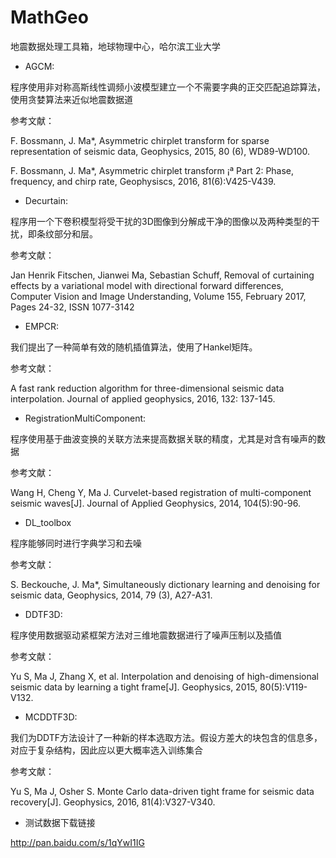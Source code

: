# MathGeo

地震数据处理工具箱，地球物理中心，哈尔滨工业大学

* AGCM:

程序使用非对称高斯线性调频小波模型建立一个不需要字典的正交匹配追踪算法，使用贪婪算法来近似地震数据道

参考文献：

F. Bossmann, J. Ma*, Asymmetric chirplet transform for sparse representation of seismic data, Geophysics, 2015, 80 (6), WD89-WD100.

F. Bossmann, J. Ma*, Asymmetric chirplet transform ¡ª Part 2: Phase, frequency, and chirp rate, Geophysiscs, 2016, 81(6):V425-V439.

* Decurtain:

程序用一个下卷积模型将受干扰的3D图像到分解成干净的图像以及两种类型的干扰，即条纹部分和层。

参考文献：

Jan Henrik Fitschen, Jianwei Ma, Sebastian Schuff, Removal of curtaining effects by a variational model with directional forward differences, Computer Vision and Image Understanding, Volume 155, February 2017, Pages 24-32, ISSN 1077-3142

* EMPCR:

我们提出了一种简单有效的随机插值算法，使用了Hankel矩阵。

参考文献：

A fast rank reduction algorithm for three-dimensional seismic data interpolation. Journal of applied geophysics, 2016, 132: 137-145.

* RegistrationMultiComponent:

程序使用基于曲波变换的关联方法来提高数据关联的精度，尤其是对含有噪声的数据

参考文献：

Wang H, Cheng Y, Ma J. Curvelet-based registration of multi-component seismic waves[J]. Journal of Applied Geophysics, 2014, 104(5):90-96.

* DL_toolbox

程序能够同时进行字典学习和去噪

参考文献：

S. Beckouche, J. Ma*, Simultaneously dictionary learning and denoising for seismic data, Geophysics, 2014, 79 (3), A27-A31.

* DDTF3D:

程序使用数据驱动紧框架方法对三维地震数据进行了噪声压制以及插值

参考文献：

Yu S, Ma J, Zhang X, et al. Interpolation and denoising of high-dimensional seismic data by learning a tight frame[J]. Geophysics, 2015, 80(5):V119-V132.

* MCDDTF3D:

我们为DDTF方法设计了一种新的样本选取方法。假设方差大的块包含的信息多，对应于复杂结构，因此应以更大概率选入训练集合

参考文献：

Yu S, Ma J, Osher S. Monte Carlo data-driven tight frame for seismic data recovery[J]. Geophysics, 2016, 81(4):V327-V340.

* 测试数据下载链接

http://pan.baidu.com/s/1qYwI1IG
